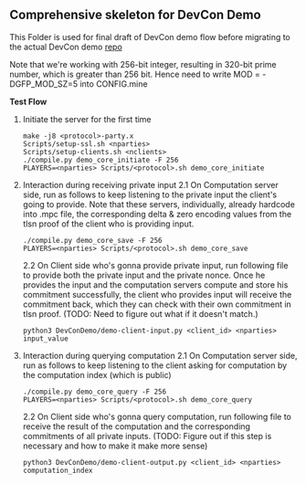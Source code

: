 ## Comprehensive skeleton for DevCon Demo

This Folder is used for final draft of DevCon demo flow before migrating to the actual DevCon demo [repo](https://github.com/ZKStats/mpc-demo-infra)

Note that we're working with 256-bit integer, resulting in 320-bit prime number, which is greater than 256 bit. Hence need to write MOD = -DGFP_MOD_SZ=5 into CONFIG.mine

**Test Flow**

1. Initiate the server for the first time

   ```
   make -j8 <protocol>-party.x
   Scripts/setup-ssl.sh <nparties>
   Scripts/setup-clients.sh <nclients>
   ./compile.py demo_core_initiate -F 256
   PLAYERS=<nparties> Scripts/<protocol>.sh demo_core_initiate
   ```

2. Interaction during receiving private input
   2.1 On Computation server side, run as follows to keep listening to the private input the client's going to provide. Note that these servers, individually, already hardcode into .mpc file, the corresponding delta & zero encoding values from the tlsn proof of the client who is providing input.

   ```
   ./compile.py demo_core_save -F 256
   PLAYERS=<nparties> Scripts/<protocol>.sh demo_core_save
   ```

   2.2 On Client side who's gonna provide private input, run following file to provide both the private input and the private nonce. Once he provides the input and the computation servers compute and store his commitment successfully, the client who provides input will receive the commitment back, which they can check with their own commitment in tlsn proof. (TODO: Need to figure out what if it doesn't match.)

   ```
   python3 DevConDemo/demo-client-input.py <client_id> <nparties> input_value
   ```

3. Interaction during querying computation
   2.1 On Computation server side, run as follows to keep listening to the client asking for computation by the computation index (which is public)

   ```
   ./compile.py demo_core_query -F 256
   PLAYERS=<nparties> Scripts/<protocol>.sh demo_core_query
   ```

   2.2 On Client side who's gonna query computation, run following file to receive the result of the computation and the corresponding commitments of all private inputs. (TODO: Figure out if this step is necessary and how to make it make more sense)

   ```
   python3 DevConDemo/demo-client-output.py <client_id> <nparties> computation_index
   ```
